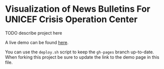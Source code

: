 # Visualization of News Bulletins For UNICEF Crisis Operation Center

TODO describe project here

A live demo can be found [here](http://nyu-cs6313-projects.github.io/sp2015-group16/base.html).

You can use the `deploy.sh` script to keep the `gh-pages` branch up-to-date.
When forking this project be sure to update the link to the demo page in this file.
